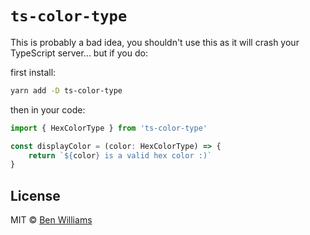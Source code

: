 # `ts-color-type`

This is probably a bad idea, you shouldn't use this as it will crash your TypeScript server... but if you do:

first install:

```sh
yarn add -D ts-color-type
```

then in your code:

```ts
import { HexColorType } from 'ts-color-type'

const displayColor = (color: HexColorType) => {
    return `${color} is a valid hex color :)`
}
```

## License

MIT © [Ben Williams](https://biwills.com)
